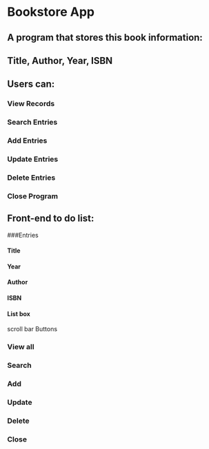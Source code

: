 # Bookstore App
## A program that stores this book information:
## Title, Author, Year, ISBN

## Users can:
### View Records
### Search Entries
### Add Entries
### Update Entries
### Delete Entries
### Close Program

## Front-end to do list:
###Entries
#### Title
#### Year
#### Author
#### ISBN
#### List box
scroll bar
Buttons
### View all
### Search
### Add
### Update
### Delete
### Close